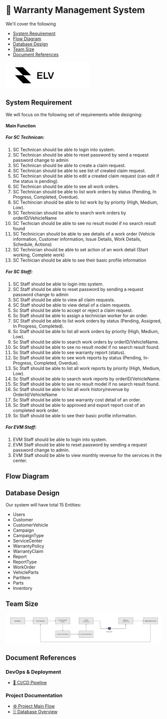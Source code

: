 # 📑 Warranty Management System

We'll cover the following
+ [System Requirement](#system-requirement)
+ [Flow Diagram](#flow-diagram)
+ [Database Design](#database-design)
+ [Team Size](#team-size)
+ [Document References](#document-references)

<img src="./Resources/logo.png" alt="logo">

## System Requirement
We will focus on the following set of requirements while designing:
#### Main Function
##### For SC Technican:
1. SC Technican should be able to login into system.
2. SC Technican should be able to reset password by send a  request password change to admin
3. SC Technican should be able to create a claim request.
4. SC Technican should be able to see list of created claim request.
5. SC Technican should be able to edit a created claim request (can edit if the status is pending).
6. SC Technican should be able to see all work orders.
7. SC Technican should be able to list work orders by status (Pending, In Progress, Completed, Overdue). 
8. SC Techincian should be able to list work by by priority (High, Medium, Low).
9. SC Technician should be able to search work orders by orderID/VehicleName
10. SC Techician should be able to see no result model if no search result found
11. SC Technicican should be able to see details of a work order (Vehicle information, Customer information, Issue Details, Work Details, Schedule, Actions)
12. SC Technician should be able to set action of an work detail (Start working, Complete work)
13. SC Techician should be able to see their basic profile information

##### For SC Staff:
1. SC Staff should be able to login into system.
2. SC Staff should be able to reset password by sending a request password change to admin
3. SC Staff should be able to view all claim requests.
4. SC Staff should be able to view detail of a claim requests.
5. Sc Staff should be able to accept or reject a claim request.
6. Sc Staff should be able to assign a technician worker for an order.
7. SC Staff should be able to list work orders by status (Pending, Assigned, In Progress, Completed).
8. Sc Staff should be able to list all work orders by priority (High, Medium, Low).
9. Sc Staff should be able to search work orders by orderID/VehicleName.
10. Sc Staff should be able to see no result model if no search result found.  
11. Sc Staff should be able to see warranty report (status).
12. Sc Staff should be able to see work reports by status (Pending, In-Progress, Completed, Overdue).
13. Sc Staff should be able to list all work reports by priority (High, Medium, Low).
14. Sc Staff should be able to search work reports by orderID/VehicleName.
15. Sc Staff should be able to see no result model if no search result found.
16. Sc Staff should be able to list all work history/revenue by OrderId/VehicleName
17. Sc Staff should be able to see warranty cost detail of an order.
18. Sc Staff should be able to approved and export report cost of an completed work order.
19. Sc Staff should be able to see their basic profile information.

##### For EVM Staff:
1. EVM Staff should be able to login into system.
2. EVM Staff should be able to reset password by sending a request password change to admin.
3. EVM Staff should be able to view monthly revenue for the services in the center.

## Flow Diagram
<!-- <img src="./Resources/Main_Flow.png" alt="Main_Flow">
<img src="./Resources/Detail_Flow.png" alt="Detail_Flow"> -->

## Database Design
Our system will have total 15 Entities:

+ Users
+ Customer
+ CustomerVehicle
+ Campaign
+ CampaignType
+ ServiceCenter
+ WarrantyPolicy
+ WarrantyClaim
+ Report
+ ReportType
+ WorkOrder
+ VehicleParts
+ PartItem
+ Parts
+ Inventory

## Team Size
<img src="./Resources/Github_Workflow.png" alt="Github workflow">

## Document References
### DevOps & Deployment
+ [🚀 CI/CD Pipeline](CICD.md)
### Project Documentation
+ [⚙️ Project Main Flow](MAIN_FLOW.md)
+ [🗄️ Database Overview](DATABASE.md)


